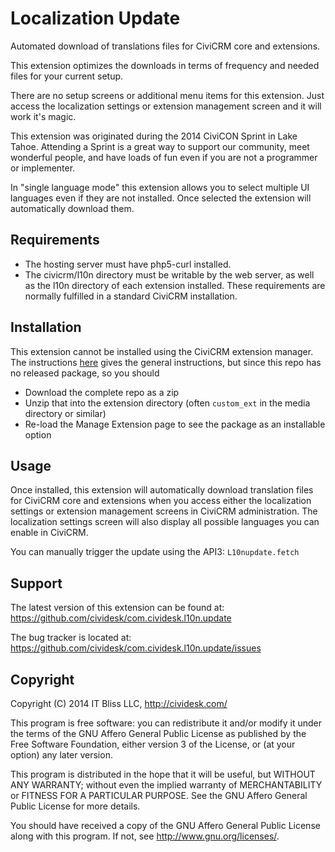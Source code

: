 # Localization Update

Automated download of translations files for CiviCRM core and extensions.

This extension optimizes the downloads in terms of frequency and needed files for your current setup.

There are no setup screens or additional menu items for this extension. Just access the localization settings or
extension management screen and it will work it's magic.

This extension was originated during the 2014 CiviCON Sprint in Lake Tahoe. Attending a Sprint is a great way to support
our community, meet wonderful people, and have loads of fun even if you are not a programmer or implementer.

In "single language mode" this extension allows you to select multiple UI languages even if they are not installed.
Once selected the extension will automatically download them.

## Requirements

* The hosting server must have php5-curl installed.
* The civicrm/l10n directory must be writable by the web server,
  as well as the l10n directory of each extension installed.
These requirements are normally fulfilled in a standard CiviCRM installation.

## Installation

This extension cannot be installed using the CiviCRM extension manager. The instructions [here](https://docs.civicrm.org/sysadmin/en/latest/customize/extensions/#installing-a-new-extension) gives the general instructions, but since this repo has no released package, so you should

- Download the complete repo as a zip
- Unzip that into the extension directory (often `custom_ext` in the media directory or similar)
- Re-load the Manage Extension page to see the package as an installable option

## Usage

Once installed, this extension will automatically download translation files for CiviCRM core and extensions when you
access either the localization settings or extension management screens in CiviCRM administration. The localization
settings screen will also display all possible languages you can enable in CiviCRM.

You can manually trigger the update using the API3: `L10nupdate.fetch`

## Support

The latest version of this extension can be found at:
https://github.com/cividesk/com.cividesk.l10n.update

The bug tracker is located at:
https://github.com/cividesk/com.cividesk.l10n.update/issues

## Copyright

Copyright (C) 2014 IT Bliss LLC, http://cividesk.com/

This program is free software: you can redistribute it and/or modify
it under the terms of the GNU Affero General Public License as published
by the Free Software Foundation, either version 3 of the License, or
(at your option) any later version.

This program is distributed in the hope that it will be useful,
but WITHOUT ANY WARRANTY; without even the implied warranty of
MERCHANTABILITY or FITNESS FOR A PARTICULAR PURPOSE.  See the
GNU Affero General Public License for more details.

You should have received a copy of the GNU Affero General Public License
along with this program.  If not, see <http://www.gnu.org/licenses/>.
